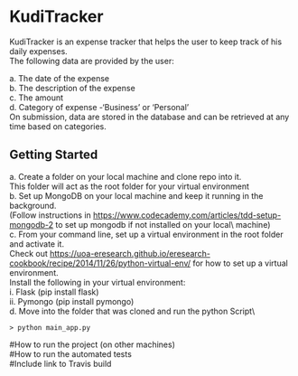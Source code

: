 # KudiTracker
KudiTracker is an expense tracker that helps the user to keep track of his daily expenses.\
The following data are provided by the user:

a. The date of the expense \
b. The description of the expense\
c. The amount\
d. Category of expense -‘Business’ or ‘Personal’\
On submission, data are stored in the database and can be retrieved at any time based on categories.

## Getting Started
a. Create a folder on your local machine and clone repo into it.\
    This folder will act as the root folder for your virtual environment\
b. Set up MongoDB on your local machine and keep it running in the background.\
    (Follow instructions in https://www.codecademy.com/articles/tdd-setup-mongodb-2 to set up mongodb if not installed on your local\         machine)\
c. From your command line, set up a virtual environment in the root folder and activate it.\
    Check out https://uoa-eresearch.github.io/eresearch-cookbook/recipe/2014/11/26/python-virtual-env/
   for how to set up a virtual environment.\
   Install the following in your virtual environment:\
   i. Flask (pip install flask)\
   ii. Pymongo (pip install pymongo)\
d. Move into the folder that was cloned and run the python Script\



    
    
    > python main_app.py
    
    














#How to run the project (on other machines)\
#How to run the automated tests\
#Include link to Travis build

